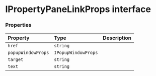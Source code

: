 # IPropertyPaneLinkProps interface










### Properties

| Property	   | Type	| Description|
|:-------------|:-------|:-----------|
|`href`      | `string` |  |
|`popupWindowProps`      | `IPopupWindowProps` |  |
|`target`      | `string` |  |
|`text`      | `string` |  |





